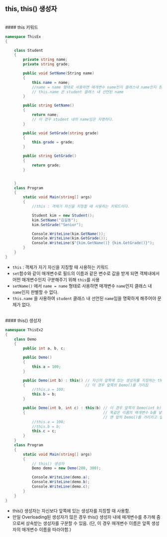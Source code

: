 ## this, this() 생성자

<br />
#### this 키워드

```csharp
namespace ThisEx
{

    class Student
    {
        private string name;
        private string grade;

        public void SetName(String name)
        {
            this.name = name;
            //name = name 형태로 사용하면 매개변수 name인지 클래스내 name인지 판별할 수 없다.
            // this.name 은 student 클래스 내 선언된 name
        }

        public string GetName()
        {
            return name;
            // 이 경우 student 내의 name임은 자명하다.
        }

        public void SetGrade(string grade)
        {
            this.grade = grade; 
        }

        public string GetGrade()
        {
            return grade;   
        }


    }
    class Program
    {
        static void Main(string[] args)
        {
            //this : 객체가 자신을 지칭할 때 사용하는 키워드이다.

            Student kim = new Student();
            kim.SetName("김길동");
            kim.SetGrade("Senior");

            Console.WriteLine(kim.GetName()); 
            Console.WriteLine(kim.GetGrade());
            Console.WriteLine($"{kim.GetName()} {kim.GetGrade()}");
        }
    }
}
```
- `this` : 객체가 자기 자신을 지칭할 때 사용하는 키워드
- `set`함수와 같이 매개변수로 필드의 이름과 같은 변수로 값을 받게 되면 객체내에서 어떤 매개변수인지 구분해주기 위해 `this`를 사용
- `setName()` 에서 `name = name` 형태로 사용하면 매개변수 `name`인지 클래스 내 `name`인지 판별할 수 없다.
- `this.name` 을 사용하여 `student` 클래스 내 선언된 `name`임을 명확하게 해주어야 문제가 없다.
<br />
#### this() 생성자

```csharp
namespace ThisEx2
{
    class Demo
    {
        public int a, b, c;

        public Demo()
        {
            this.a = 100;
        }

        public Demo(int b) : this() // 자신의 앞쪽에 있는 생성자를 지칭하는 this() 생성자
        {                           // 이 경우 앞쪽의 Demo()를 가리킴 
            //this.a = 100;
            this.b = b;
        }

        public Demo(int b, int c) : this(b) // 이 경우 앞쪽의 Demo(int b) 를 가리킴
        {                                   // 똑같은 이름의 매개변수 b를 넣어줘야함
                                            // 맨 앞의 Demo()를 가리키고 싶다면 this()를 써줘야함. 
            //this.a = 100;
            //this.b = b;
            this.c = c;
        }
    }
    class Program
    {
        static void Main(string[] args)
        {
            // this() 생성자
            Demo demo = new Demo(200, 300);

            Console.WriteLine(demo.a);
            Console.WriteLine(demo.b);
            Console.WriteLine(demo.c);
        }
    }
}
```

- this() 생성자는 자신보다 앞쪽에 있는 생성자를 지칭할 때 사용함.
- 만일 Overloading된 생성자가 많은 경우 this() 생성자 내에 매개변수를 추가해 줌으로써 상속받는 생성자를 구분할 수 있음. (단, 이 경우 매개변수 이름은 앞쪽 생성자의 매개변수 이름을 따라야함.)
